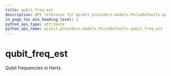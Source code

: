 ```yaml
---
title: qubit_freq_est
description: API reference for qiskit.providers.models.PulseDefaults.qubit_freq_est
in_page_toc_min_heading_level: 1
python_api_type: attribute
python_api_name: qiskit.providers.models.PulseDefaults.qubit_freq_est
---
```


# qubit\_freq\_est

Qubit frequencies in Hertz.

